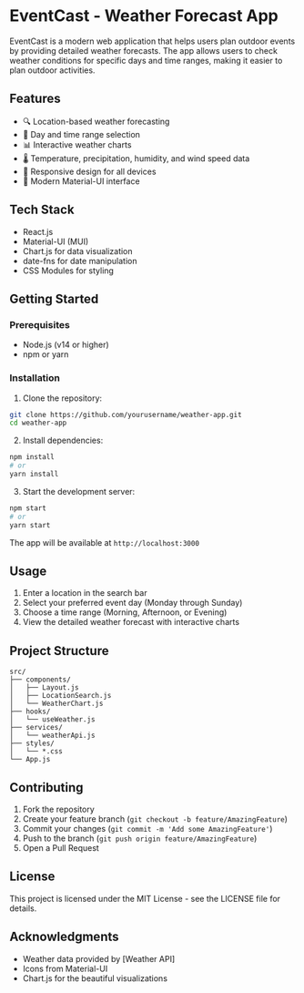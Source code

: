 # EventCast - Weather Forecast App

EventCast is a modern web application that helps users plan outdoor events by providing detailed weather forecasts. The app allows users to check weather conditions for specific days and time ranges, making it easier to plan outdoor activities.

## Features

- 🔍 Location-based weather forecasting
- 📅 Day and time range selection
- 📊 Interactive weather charts
- 🌡️ Temperature, precipitation, humidity, and wind speed data
- 📱 Responsive design for all devices
- 🎨 Modern Material-UI interface

## Tech Stack

- React.js
- Material-UI (MUI)
- Chart.js for data visualization
- date-fns for date manipulation
- CSS Modules for styling

## Getting Started

### Prerequisites

- Node.js (v14 or higher)
- npm or yarn

### Installation

1. Clone the repository:
```bash
git clone https://github.com/yourusername/weather-app.git
cd weather-app
```

2. Install dependencies:
```bash
npm install
# or
yarn install
```

3. Start the development server:
```bash
npm start
# or
yarn start
```

The app will be available at `http://localhost:3000`

## Usage

1. Enter a location in the search bar
2. Select your preferred event day (Monday through Sunday)
3. Choose a time range (Morning, Afternoon, or Evening)
4. View the detailed weather forecast with interactive charts

## Project Structure

```
src/
├── components/
│   ├── Layout.js
│   ├── LocationSearch.js
│   └── WeatherChart.js
├── hooks/
│   └── useWeather.js
├── services/
│   └── weatherApi.js
├── styles/
│   └── *.css
└── App.js
```

## Contributing

1. Fork the repository
2. Create your feature branch (`git checkout -b feature/AmazingFeature`)
3. Commit your changes (`git commit -m 'Add some AmazingFeature'`)
4. Push to the branch (`git push origin feature/AmazingFeature`)
5. Open a Pull Request

## License

This project is licensed under the MIT License - see the LICENSE file for details.

## Acknowledgments

- Weather data provided by [Weather API]
- Icons from Material-UI
- Chart.js for the beautiful visualizations

